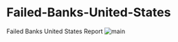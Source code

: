 # Failed-Banks-United-States
Failed Banks United States Report 
![main](https://github.com/user-attachments/assets/eccd2278-5dd3-4d24-9d30-441e135f50b7)
